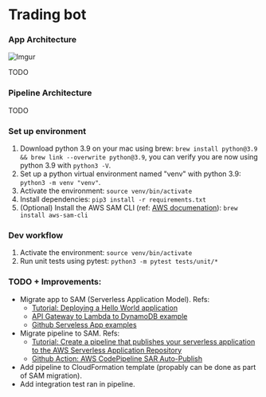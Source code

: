 # Trading bot

### App Architecture

![Imgur](https://i.imgur.com/DatEUXu.png)

TODO

### Pipeline Architecture

TODO

### Set up environment

1. Download python 3.9 on your mac using brew: `brew install python@3.9 && brew link --overwrite python@3.9`, you can verify you are now using python 3.9 with `python3 -V`.
2. Set up a python virtual environment named "venv" with python 3.9: `python3 -m venv "venv"`.
3. Activate the environment: `source venv/bin/activate`
4. Install dependencies: `pip3 install -r requirements.txt`
5. (Optional) Install the AWS SAM CLI (ref: [AWS documenation](https://docs.aws.amazon.com/serverless-application-model/latest/developerguide/serverless-sam-cli-install-mac.html)): `brew install aws-sam-cli`

### Dev workflow

1. Activate the environment: `source venv/bin/activate`
2. Run unit tests using pytest: `python3 -m pytest tests/unit/*`

### TODO + Improvements:

- Migrate app to SAM (Serverless Application Model). Refs:
  - [Tutorial: Deploying a Hello World application](https://docs.aws.amazon.com/serverless-application-model/latest/developerguide/serverless-getting-started-hello-world.html)
  - [API Gateway to Lambda to DynamoDB example](https://serverlessland.com/patterns/apigw-lambda-dynamodb)
  - [Github Serveless App examples](https://github.com/amazon-archives/serverless-app-examples/tree/master/python)
- Migrate pipeline to SAM. Refs:
  - [Tutorial: Create a pipeline that publishes your serverless application to the AWS Serverless Application Repository](https://docs.aws.amazon.com/codepipeline/latest/userguide/tutorials-serverlessrepo-auto-publish.html)
  - [Github Action: AWS CodePipeline SAR Auto-Publish](https://serverlessrepo.aws.amazon.com/applications/arn:aws:serverlessrepo:us-east-1:077246666028:applications~aws-serverless-codepipeline-serverlessrepo-publish)
- Add pipeline to CloudFormation template (propably can be done as part of SAM migration).
- Add integration test ran in pipeline.
